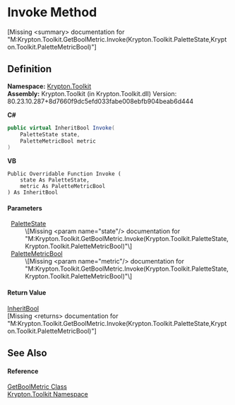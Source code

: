 # Invoke Method


\[Missing &lt;summary&gt; documentation for "M:Krypton.Toolkit.GetBoolMetric.Invoke(Krypton.Toolkit.PaletteState,Krypton.Toolkit.PaletteMetricBool)"\]



## Definition
**Namespace:** <a href="79d2eac2-21f4-54ff-7552-b20c33c30600.md">Krypton.Toolkit</a>  
**Assembly:** Krypton.Toolkit (in Krypton.Toolkit.dll) Version: 80.23.10.287+8d7660f9dc5efd033fabe008ebfb904beab6d444

**C#**
``` C#
public virtual InheritBool Invoke(
	PaletteState state,
	PaletteMetricBool metric
)
```
**VB**
``` VB
Public Overridable Function Invoke ( 
	state As PaletteState,
	metric As PaletteMetricBool
) As InheritBool
```



#### Parameters
<dl><dt>  <a href="93e626cd-00cf-240e-06c6-ab4d47e982ba.md">PaletteState</a></dt><dd>\[Missing &lt;param name="state"/&gt; documentation for "M:Krypton.Toolkit.GetBoolMetric.Invoke(Krypton.Toolkit.PaletteState,Krypton.Toolkit.PaletteMetricBool)"\]</dd><dt>  <a href="74f7865f-c440-309e-478b-67d307e92c84.md">PaletteMetricBool</a></dt><dd>\[Missing &lt;param name="metric"/&gt; documentation for "M:Krypton.Toolkit.GetBoolMetric.Invoke(Krypton.Toolkit.PaletteState,Krypton.Toolkit.PaletteMetricBool)"\]</dd></dl>

#### Return Value
<a href="60db1ece-3db4-87d6-8a1c-3999d61b06c0.md">InheritBool</a>  
\[Missing &lt;returns&gt; documentation for "M:Krypton.Toolkit.GetBoolMetric.Invoke(Krypton.Toolkit.PaletteState,Krypton.Toolkit.PaletteMetricBool)"\]

## See Also


#### Reference
<a href="c7c1212f-5f30-f214-78b2-685b09ef03fe.md">GetBoolMetric Class</a>  
<a href="79d2eac2-21f4-54ff-7552-b20c33c30600.md">Krypton.Toolkit Namespace</a>  
